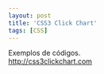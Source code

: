 ```yaml
---
layout: post
title: 'CSS3 Click Chart'
tags: [CSS]
---
```


Exemplos de códigos.<br>
<http://css3clickchart.com>
